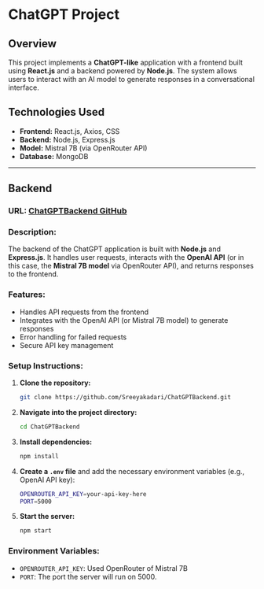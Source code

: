 # **ChatGPT Project**

## **Overview**

This project implements a **ChatGPT-like** application with a frontend built using **React.js** and a backend powered by **Node.js**. The system allows users to interact with an AI model to generate responses in a conversational interface.

## **Technologies Used**

- **Frontend:** React.js, Axios, CSS
- **Backend:** Node.js, Express.js
- **Model:** Mistral 7B (via OpenRouter API)
- **Database:** MongoDB
---

## **Backend**

### **URL:** [ChatGPTBackend GitHub](https://github.com/Sreeyakadari/ChatGPTBackend)

### **Description:**

The backend of the ChatGPT application is built with **Node.js** and **Express.js**. It handles user requests, interacts with the **OpenAI API** (or in this case, the **Mistral 7B model** via OpenRouter API), and returns responses to the frontend.

### **Features:**

- Handles API requests from the frontend
- Integrates with the OpenAI API (or Mistral 7B model) to generate responses
- Error handling for failed requests
- Secure API key management

### **Setup Instructions:**

1. **Clone the repository:**
    ```bash
    git clone https://github.com/Sreeyakadari/ChatGPTBackend.git
    ```

2. **Navigate into the project directory:**
    ```bash
    cd ChatGPTBackend
    ```

3. **Install dependencies:**
    ```bash
    npm install
    ```

4. **Create a `.env` file** and add the necessary environment variables (e.g., OpenAI API key):
    ```bash
    OPENROUTER_API_KEY=your-api-key-here
    PORT=5000
    ```

5. **Start the server:**
    ```bash
    npm start
    ```

### **Environment Variables:**

- `OPENROUTER_API_KEY`: Used OpenRouter of Mistral 7B
- `PORT`: The port the server will run on 5000.
